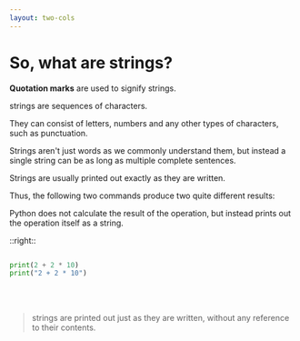 ```yaml
---
layout: two-cols
---
```


# So, what are strings?

<v-click>

<span v-mark.box.red="1"> **Quotation marks** </span> are used to signify strings.

</v-click>

<v-click>

strings are <span v-mark.highlight.yellow="2"> sequences of characters. </span>

They can consist of <span v-mark.highlight.yellow="3"> letters, numbers </span> and any other types of characters, such as <span v-mark.highlight.yellow="3"> punctuation. </span>

Strings <span v-mark.highlight.red="4"> aren't just words </span> as we commonly understand them, but instead a single string can be as long as multiple complete sentences.

Strings are usually printed out <span v-mark.highlight.red="5"> exactly as they are written. </span>

Thus, the following two commands produce two quite different results:


Python <span v-mark.underline.red="6"> does not calculate </span> the result of the operation, but instead <span v-mark.underline.red="6">prints out the operation itself</span> as a string.

</v-click>

::right::

```py {monaco-run} {height:'150px'}

print(2 + 2 * 10)
print("2 + 2 * 10")

```

<v-click>
    <br/>
    <br/>
    <blockquote v-click="'+5'"> strings are printed out just as they are written, without any reference to their contents. </blockquote>
</v-click>
